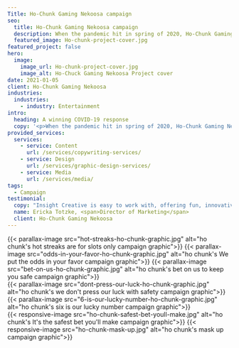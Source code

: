 ```yaml
---
Title: Ho-Chunk Gaming Nekoosa campaign
seo:
  title: Ho-Chunk Gaming Nekoosa campaign
  description: When the pandemic hit in spring of 2020, Ho-Chunk Gaming Nekoosa relied on Insight to communicate their reopening plan after a temporary closure.
  featured_image: Ho-chunk-project-cover.jpg
featured_project: false
hero:
  image:
    image_url: Ho-chunk-project-cover.jpg
    image_alt: Ho-Chuck Gaming Nekoosa Project cover
date: 2021-01-05
client: Ho-Chunk Gaming Nekoosa
industries:
  industries:
    - industry: Entertainment
intro:
  heading: A winning COVID-19 response
  copy: '<p>When the pandemic hit in spring of 2020, Ho-Chunk Gaming Nekoosa needed to communicate their reopening plan after a temporary closure. With a goal to announce that the casino was now open for gaming, but with a number of safety precautions in place, they needed a quick-turn, multi-faceted creative campaign. Billboards and exterior signage encouraged casino patrons to return, while assuring their safety with details of new guidelines. In the casino, playful and informational floor graphics, posters and digital signage reinforced that fun and games can co-exist with a pandemic when you "play it safe."</p>'
provided_services:
  services:
    - service: Content
      url: /services/copywriting-services/
    - service: Design
      url: /services/graphic-design-services/
    - service: Media
      url: /services/media/
tags:
  - Campaign
testimonial:
  copy: "Insight Creative is easy to work with, offering fun, innovative ideas. In a short amount of time, this small team of steam has impressed us with their outside-the-box thought processes based on streamlined systems."
  name: Ericka Totzke, <span>Director of Marketing</span>
  client: Ho-Chunk Gaming Nekoosa
---
```


<div class="wrapper-md">
  <div class="flex-grid">
  {{< parallax-image src="hot-streaks-ho-chunk-graphic.jpg" alt="ho chunk's hot streaks are for slots only campaign graphic">}}
  {{< parallax-image src="odds-in-your-favor-ho-chunk-graphic.jpg" alt="ho chunk's We put the odds in your favor campaign graphic">}}
  {{< parallax-image src="bet-on-us-ho-chunk-graphic.jpg" alt="ho chunk's bet on us to keep you safe campaign graphic">}}
  </div>

  <div class="flex-grid">
  {{< parallax-image src="dont-press-our-luck-ho-chunk-graphic.jpg" alt="ho chunk's we don't press our luck with safety campaign graphic">}}
  {{< parallax-image src="6-is-our-lucky-number-ho-chunk-graphic.jpg" alt="ho chunk's six is our lucky number campaign graphic">}}
  </div>

  <div class="flex-grid">
  {{< responsive-image src="ho-chunk-safest-bet-youll-make.jpg" alt="ho chunk's It's the safest bet you'll make campaign graphic">}}
  {{< responsive-image src="ho-chunk-mask-up.jpg" alt="ho chunk's mask up campaign graphic">}}
  </div>
</div>
